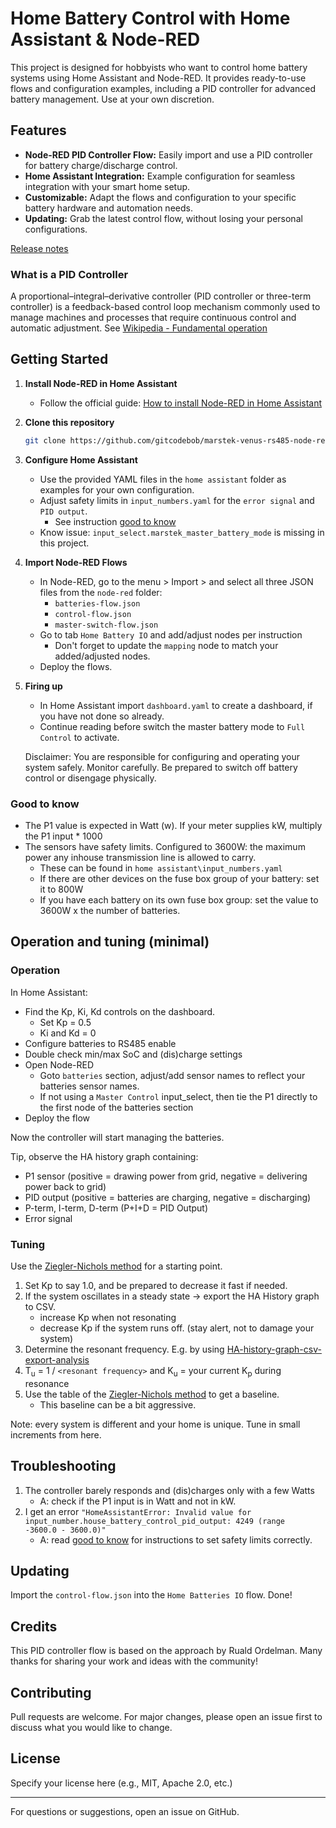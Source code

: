 # Home Battery Control with Home Assistant & Node-RED

This project is designed for hobbyists who want to control home battery systems using Home Assistant and Node-RED. It provides ready-to-use flows and configuration examples, including a PID controller for advanced battery management. Use at your own discretion.

## Features
- **Node-RED PID Controller Flow:** Easily import and use a PID controller for battery charge/discharge control.
- **Home Assistant Integration:** Example configuration for seamless integration with your smart home setup.
- **Customizable:** Adapt the flows and configuration to your specific battery hardware and automation needs.
- **Updating:** Grab the latest control flow, without losing your personal configurations.

[Release notes](RELEASE_NOTES.md)

### What is a PID Controller
A proportional–integral–derivative controller (PID controller or three-term controller) is a feedback-based control loop mechanism commonly used to manage machines and processes that require continuous control and automatic adjustment. See [Wikipedia - Fundamental operation](https://en.wikipedia.org/wiki/Proportional%E2%80%93integral%E2%80%93derivative_controller#Fundamental_operation)

## Getting Started

1. **Install Node-RED in Home Assistant**
   - Follow the official guide: [How to install Node-RED in Home Assistant](https://zachowj.github.io/node-red-contrib-home-assistant-websocket/guide/installation.html)

2. **Clone this repository**
   ```sh
   git clone https://github.com/gitcodebob/marstek-venus-rs485-node-red.git
   ```

3. **Configure Home Assistant**
   - Use the provided YAML files in the `home assistant` folder as examples for your own configuration.
   - Adjust safety limits in `input_numbers.yaml` for the `error signal` and `PID output`. 
      - See instruction [good to know](#good-to-know)  
   - Know issue: `input_select.marstek_master_battery_mode` is missing in this project.

4. **Import Node-RED Flows**
   - In Node-RED, go to the menu > Import > and select all three JSON files from the `node-red` folder:
     - `batteries-flow.json` 
     - `control-flow.json`
     - `master-switch-flow.json`
   - Go to tab `Home Battery IO` and add/adjust nodes per instruction
      - Don't forget to update the `mapping` node to match your added/adjusted nodes.
   - Deploy the flows.

5. **Firing up**
   - In Home Assistant import `dashboard.yaml` to create a dashboard, if you have not done so already.
   - Continue reading before switch the master battery mode to `Full Control` to activate.
   
   Disclaimer: You are responsible for configuring and operating your system safely. Monitor carefully. Be prepared to switch off battery control or disengage physically. 

### Good to know
- The P1 value is expected in Watt (w). If your meter supplies kW, multiply the P1 input * 1000
- The sensors have safety limits. Configured to 3600W: the maximum power any inhouse transmission line is allowed to carry.
   - These can be found in `home assistant\input_numbers.yaml`
   - If there are other devices on the fuse box group of your battery: set it to 800W
   - If you have each battery on its own fuse box group: set the value to 3600W x the number of batteries.

## Operation and tuning (minimal)
### Operation
In Home Assistant:
   - Find the Kp, Ki, Kd controls on the dashboard.
      - Set Kp = 0.5
      - Ki and Kd = 0
   - Configure batteries to RS485 enable
   - Double check min/max SoC and (dis)charge settings
   - Open Node-RED 
      - Goto `batteries` section, adjust/add sensor names to reflect your batteries sensor names.
      - If not using a `Master Control` input_select, then tie the P1 directly to the first node of the batteries section
   - Deploy the flow

Now the controller will start managing the batteries.

Tip, observe the HA history graph containing:
   - P1 sensor (positive = drawing power from grid, negative = delivering power back to grid)
   - PID output (positive = batteries are charging, negative = discharging)
   - P-term, I-term, D-term (P+I+D = PID Output)
   - Error signal

### Tuning
Use the [Ziegler-Nichols method]((https://en.wikipedia.org/wiki/Proportional%E2%80%93integral%E2%80%93derivative_controller#Ziegler%E2%80%93Nichols_method)) for a starting point. 

1. Set Kp to say 1.0, and be prepared to decrease it fast if needed.
1. If the system oscillates in a steady state -> export the HA History graph to CSV.
    - increase Kp when not resonating
    - decrease Kp if the system runs off. (stay alert, not to damage your system)
1. Determine the resonant frequency. E.g. by using [HA-history-graph-csv-export-analysis
](https://github.com/gitcodebob/HA-history-graph-csv-export-analysis)
1. T<sub>u</sub> = 1 / `<resonant frequency>` and K<sub>u</sub> = your current K<sub>p</sub> during resonance
1. Use the table of the [Ziegler-Nichols method]((https://en.wikipedia.org/wiki/Proportional%E2%80%93integral%E2%80%93derivative_controller#Ziegler%E2%80%93Nichols_method)) to get a baseline. 
    - This baseline can be a bit aggressive.

Note: every system is different and your home is unique. Tune in small increments from here. 

## Troubleshooting
1. The controller barely responds and (dis)charges only with a few Watts
   - A: check if the P1 input is in Watt and not in kW.
1. I get an error `"HomeAssistantError: Invalid value for input_number.house_battery_control_pid_output: 4249 (range -3600.0 - 3600.0)"`
   - A: read [good to know](#good-to-know) for instructions to set safety limits correctly.

## Updating
Import the `control-flow.json` into the `Home Batteries IO` flow. Done!

## Credits
This PID controller flow is based on the approach by Ruald Ordelman. Many thanks for sharing your work and ideas with the community!

## Contributing
Pull requests are welcome. For major changes, please open an issue first to discuss what you would like to change.

## License
Specify your license here (e.g., MIT, Apache 2.0, etc.)

---
For questions or suggestions, open an issue on GitHub.
 